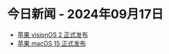 # 今日新闻 - 2024年09月17日
- [苹果 visionOS 2 正式发布](https://www.ithome.com/0/796/326.htm)
- [苹果 macOS 15 正式发布](https://www.ithome.com/0/796/324.htm)
